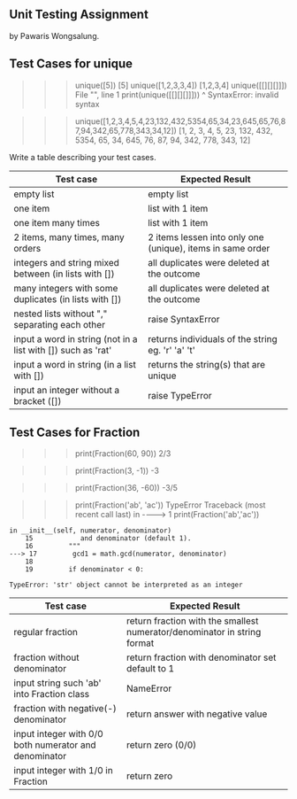 ## Unit Testing Assignment

by Pawaris Wongsalung.


## Test Cases for unique

>>> unique([5])
    [5]
>>> unique([1,2,3,3,4])
    [1,2,3,4]
>>> unique([[][][]]])
    File "", line 1
    print(unique([[][][]]]))
                     ^
SyntaxError: invalid syntax

>>> unique([1,2,3,4,5,4,23,132,432,5354,65,34,23,645,65,76,87,94,342,65,778,343,34,12])
    [1, 2, 3, 4, 5, 23, 132, 432, 5354, 65, 34, 645, 76, 87, 94, 342, 778, 343, 12]

Write a table describing your test cases.

| Test case              |  Expected Result    |
|------------------------|---------------------|
| empty list             |  empty list         |
| one item               |  list with 1 item   |
| one item many times    |  list with 1 item   |
| 2 items, many times, many orders | 2 items lessen into only one (unique), items in same order  |
| integers and string mixed between (in lists with []) |  all duplicates were deleted at the outcome       |
| many integers with some duplicates (in lists with [])   | all duplicates were deleted at the outcome  |
| nested lists without "," separating each other |  raise SyntaxError      |
| input a word in string (not in a list with []) such as 'rat'|  returns individuals of the string eg. 'r' 'a' 't'   |
| input a word in string (in a list with []) |  returns the string(s) that are unique |
| input an integer without a bracket ([]) |  raise TypeError     |


## Test Cases for Fraction

>>> print(Fraction(60, 90))
    2/3

>>> print(Fraction(3, -1))
    -3

>>> print(Fraction(36, -60))
    -3/5

>>> print(Fraction('ab', 'ac'))
        TypeError                                 Traceback (most recent call last)
    in 
    ----> 1 print(Fraction('ab','ac'))

    in __init__(self, numerator, denominator)
        15            and denominator (default 1).
        16         """
    ---> 17         gcd1 = math.gcd(numerator, denominator)
        18 
        19         if denominator < 0:

    TypeError: 'str' object cannot be interpreted as an integer

| Test case              |  Expected Result    |
|------------------------|---------------------|
| regular fraction         | return fraction with the smallest numerator/denominator in string format   |
| fraction without denominator       | return fraction with denominator set default to 1   |
| input string such 'ab' into Fraction class      |  NameError   |
| fraction with negative(-) denominator    |  return answer with negative value  |
| input integer with 0/0 both numerator and denominator |  return zero (0/0) |
| input integer with 1/0 in Fraction |  return zero |
